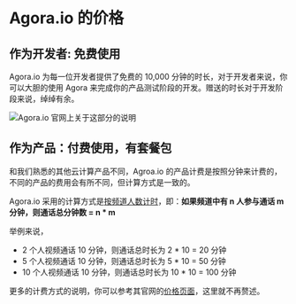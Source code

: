 # Agora.io 的价格

## 作为开发者: 免费使用

Agora.io 为每一位开发者提供了免费的 10,000 分钟的时长，对于开发者来说，你可以大胆的使用 Agora 来完成你的产品测试阶段的开发。赠送的时长对于开发阶段来说，绰绰有余。

![Agora.io 官网上关于这部分的说明](https://postimg.aliavv.com/mbp2021/mikk1.png)


## 作为产品：付费使用，有套餐包

和我们熟悉的其他云计算产品不同，Agroa.io 的产品计费是按照分钟来计费的，不同的产品的费用会有所不同，但计算方式是一致的。

Agora.io 采用的计算方式是[按频道人数计时](https://docs.agora.io/cn/All/faq/billing_basis)，即：**如果频道中有 n 人参与通话 m 分钟，则通话总分钟数 = n * m**

举例来说，

- 2 个人视频通话 10 分钟，则通话总时长为 2 * 10 = 20 分钟
- 5 个人视频通话 10 分钟，则通话总时长为 5 * 10 = 50 分钟
- 10 个人视频通话 10 分钟，则通话总时长为 10 * 10 = 100 分钟


更多的计费方式的说明，你可以参考其官网的[价格页面](https://www.agora.io/cn/price)，这里就不再赘述。